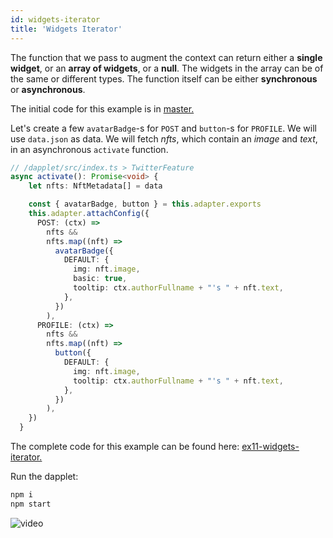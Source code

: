 ```yaml
---
id: widgets-iterator
title: 'Widgets Iterator'
---
```


The function that we pass to augment the context can return either a **single widget**, or an **array of widgets**, or a **null**. The widgets in the array can be of the same or different types. The function itself can be either **synchronous** or **asynchronous**.

The initial code for this example is in [master.](https://github.com/dapplets/dapplet-template/tree/master)

Let's create a few `avatarBadge`-s for `POST` and `button`-s for `PROFILE`. We will use `data.json` as data. We will fetch _nfts_, which contain an _image_ and _text_, in an asynchronous `activate` function.

```ts
// /dapplet/src/index.ts > TwitterFeature
async activate(): Promise<void> {
    let nfts: NftMetadata[] = data

    const { avatarBadge, button } = this.adapter.exports
    this.adapter.attachConfig({
      POST: (ctx) =>
        nfts &&
        nfts.map((nft) =>
          avatarBadge({
            DEFAULT: {
              img: nft.image,
              basic: true,
              tooltip: ctx.authorFullname + "'s " + nft.text,
            },
          })
        ),
      PROFILE: (ctx) =>
        nfts &&
        nfts.map((nft) =>
          button({
            DEFAULT: {
              img: nft.image,
              tooltip: ctx.authorFullname + "'s " + nft.text,
            },
          })
        ),
    })
  }
```

The complete code for this example can be found here: [ex11-widgets-iterator.](https://github.com/dapplets/dapplet-template/tree/ex11-widgets-iterator)

Run the dapplet:

```bash
npm i
npm start
```

![video](/video/ex_11.gif)

